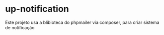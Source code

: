 # up-notification
Este projeto usa a blibioteca do phpmailer via composer, para criar sistema de notificação
